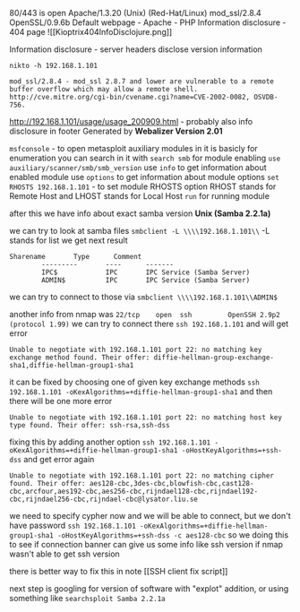 80/443 is open
Apache/1.3.20 (Unix)  (Red-Hat/Linux) mod_ssl/2.8.4 OpenSSL/0.9.6b
Default webpage - Apache - PHP
Information disclosure - 404 page
![[Kioptrix404InfoDisclojure.png]]

Information disclosure - server headers disclose version information

`nikto -h 192.168.1.101`
```
mod_ssl/2.8.4 - mod_ssl 2.8.7 and lower are vulnerable to a remote buffer overflow which may allow a remote shell. http://cve.mitre.org/cgi-bin/cvename.cgi?name=CVE-2002-0082, OSVDB-756.
```

http://192.168.1.101/usage/usage_200909.html - probably also info disclosure in footer
Generated by **Webalizer Version 2.01**

`msfconsole` - to open metasploit
auxiliary modules in it is basicly for enumeration
you can search in it with
`search smb`
for module enabling
`use auxiliary/scanner/smb/smb_version`
use `info` to get information about enabled module
use `options` to get information about module options
`set RHOSTS 192.168.1.101` - to set module RHOSTS option
RHOST stands for Remote Host and LHOST stands for Local Host
`run` for running module

after this we have info about exact samba version
**Unix (Samba 2.2.1a)**

we can try to look at samba files
`smbclient -L \\\\192.168.1.101\\` -L stands for list
we get next result
```
Sharename       Type      Comment
        ---------       ----      -------
        IPC$            IPC       IPC Service (Samba Server)
        ADMIN$          IPC       IPC Service (Samba Server)
```
we can try to connect to those via
`smbclient \\\\192.168.1.101\\ADMIN$`

another info from nmap was
`22/tcp    open  ssh         OpenSSH 2.9p2 (protocol 1.99)`
we can try to connect there
`ssh 192.168.1.101`
and will get error
```
Unable to negotiate with 192.168.1.101 port 22: no matching key exchange method found. Their offer: diffie-hellman-group-exchange-sha1,diffie-hellman-group1-sha1
```

it can be fixed by choosing one of given key exchange methods
`ssh 192.168.1.101 -oKexAlgorithms=+diffie-hellman-group1-sha1`
and then there will be one more error
```
Unable to negotiate with 192.168.1.101 port 22: no matching host key type found. Their offer: ssh-rsa,ssh-dss
```
fixing this by adding another option
`ssh 192.168.1.101 -oKexAlgorithms=+diffie-hellman-group1-sha1 -oHostKeyAlgorithms=+ssh-dss`
and get error again
```
Unable to negotiate with 192.168.1.101 port 22: no matching cipher found. Their offer: aes128-cbc,3des-cbc,blowfish-cbc,cast128-cbc,arcfour,aes192-cbc,aes256-cbc,rijndael128-cbc,rijndael192-cbc,rijndael256-cbc,rijndael-cbc@lysator.liu.se
```
we need to specify cypher now and we will be able to connect, but we don't have password
`ssh 192.168.1.101 -oKexAlgorithms=+diffie-hellman-group1-sha1 -oHostKeyAlgorithms=+ssh-dss -c aes128-cbc`
so we doing this to see if connection banner can give us some info like ssh version if nmap wasn't able to get ssh version

there is better way to fix this in note [[SSH client fix script]]

next step is googling for version of software with "explot" addition, or using something like
`searchsploit Samba 2.2.1a`

